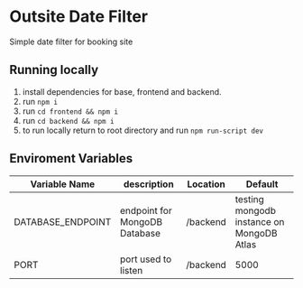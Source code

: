# Outsite Date Filter
Simple date filter for booking site

## Running locally

1. install dependencies for base, frontend and backend.
  1. run ```npm i```
  2. run ```cd frontend && npm i```
  3. run ```cd backend && npm i```
2. to run locally return to root directory and run ```npm run-script dev```

## Enviroment Variables

Variable Name  | description | Location | Default
-------------  | -------------| -------------| -------------
DATABASE_ENDPOINT  | endpoint for MongoDB Database | /backend | testing mongodb instance on MongoDB Atlas
PORT  | port used to listen | /backend | 5000

